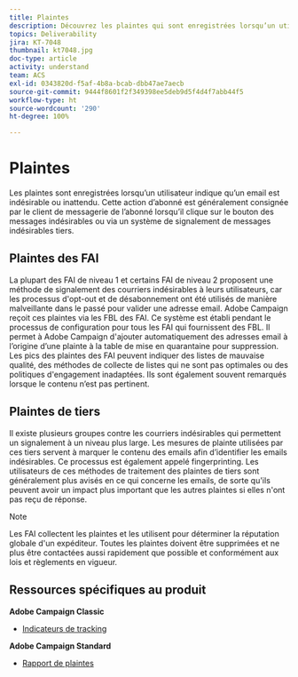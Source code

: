 ```yaml
---
title: Plaintes
description: Découvrez les plaintes qui sont enregistrées lorsqu’un utilisateur indique qu’un email est indésirable ou inattendu.
topics: Deliverability
jira: KT-7048
thumbnail: kt7048.jpg
doc-type: article
activity: understand
team: ACS
exl-id: 0343820d-f5af-4b8a-bcab-dbb47ae7aecb
source-git-commit: 9444f8601f2f349398ee5deb9d5f4d4f7abb44f5
workflow-type: ht
source-wordcount: '290'
ht-degree: 100%

---
```


# Plaintes

Les plaintes sont enregistrées lorsqu’un utilisateur indique qu’un email est indésirable ou inattendu. Cette action d’abonné est généralement consignée par le client de messagerie de l’abonné lorsqu’il clique sur le bouton des messages indésirables ou via un système de signalement de messages indésirables tiers.

## Plaintes des FAI

La plupart des FAI de niveau 1 et certains FAI de niveau 2 proposent une méthode de signalement des courriers indésirables à leurs utilisateurs, car les processus d&#39;opt-out et de désabonnement ont été utilisés de manière malveillante dans le passé pour valider une adresse email. Adobe Campaign reçoit ces plaintes via les FBL des FAI. Ce système est établi pendant le processus de configuration pour tous les FAI qui fournissent des FBL. Il permet à Adobe Campaign d&#39;ajouter automatiquement des adresses email à l’origine d’une plainte à la table de mise en quarantaine pour suppression. Les pics des plaintes des FAI peuvent indiquer des listes de mauvaise qualité, des méthodes de collecte de listes qui ne sont pas optimales ou des politiques d&#39;engagement inadaptées. Ils sont également souvent remarqués lorsque le contenu n’est pas pertinent.

## Plaintes de tiers

Il existe plusieurs groupes contre les courriers indésirables qui permettent un signalement à un niveau plus large. Les mesures de plainte utilisées par ces tiers servent à marquer le contenu des emails afin d’identifier les emails indésirables. Ce processus est également appelé fingerprinting. Les utilisateurs de ces méthodes de traitement des plaintes de tiers sont généralement plus avisés en ce qui concerne les emails, de sorte qu&#39;ils peuvent avoir un impact plus important que les autres plaintes si elles n&#39;ont pas reçu de réponse.

>[!NOTE]
>
>Les FAI collectent les plaintes et les utilisent pour déterminer la réputation globale d&#39;un expéditeur. Toutes les plaintes doivent être supprimées et ne plus être contactées aussi rapidement que possible et conformément aux lois et règlements en vigueur.

## Ressources spécifiques au produit

**Adobe Campaign Classic**

* [Indicateurs de tracking](https://experienceleague.adobe.com/docs/campaign-classic/using/reporting/reports-on-deliveries/delivery-reports.html?lang=fr-FR#tracking-indicators)

**Adobe Campaign Standard**

* [Rapport de plaintes](https://experienceleague.adobe.com/docs/campaign-standard/using/reporting/list-of-reports/complaints.html?lang=fr#reporting)
